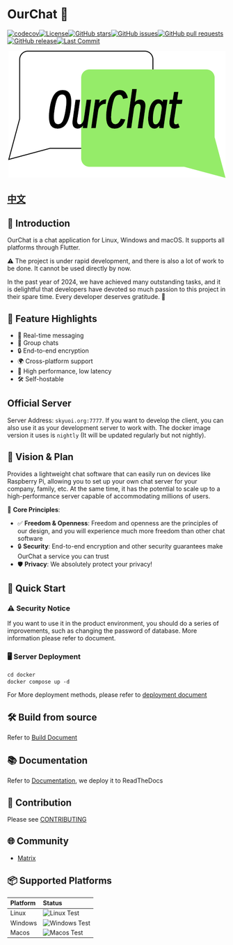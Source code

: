 # OurChat 🚀

[![codecov](https://codecov.io/github/SkyUOI/OurChat/graph/badge.svg?token=U6BWN74URE)](https://codecov.io/github/SkyUOI/OurChat)[![License](https://img.shields.io/github/license/skyuoi/ourchat)](https://github.com/skyuoi/ourchat/blob/main/LICENSE)[![GitHub stars](https://img.shields.io/github/stars/skyuoi/ourchat)](https://github.com/skyuoi/ourchat/stargazers)[![GitHub issues](https://img.shields.io/github/issues/skyuoi/ourchat)](https://github.com/skyuoi/ourchat/issues)[![GitHub pull requests](https://img.shields.io/github/issues-pr/skyuoi/ourchat)](https://github.com/skyuoi/ourchat/pulls)[![GitHub release](https://img.shields.io/github/v/release/skyuoi/ourchat)](https://github.com/skyuoi/ourchat/releases)[![Last Commit](https://img.shields.io/github/last-commit/skyuoi/ourchat)](https://github.com/skyuoi/ourchat/commits)

<!-- markdownlint-disable MD033 -->
<p align="center">
    <img src="./resource/logo.png" alt="OurChat_logo" />
</p>
<!-- markdownlint-enable MD033 -->

## [中文](./README-zh.md)

## 🌟 Introduction

OurChat is a chat application for Linux, Windows and macOS. It supports all platforms through Flutter.

⚠️ The project is under rapid development, and there is also a lot of work to be done. It cannot be used directly by now.

In the past year of 2024, we have achieved many outstanding tasks, and it is delightful that developers have devoted
so much passion to this project in their spare time.
Every developer deserves gratitude. 💖

## 📱 Feature Highlights

- 💬 Real-time messaging
- 👥 Group chats
- 🔒 End-to-end encryption
- 🌍 Cross-platform support
- 🚀 High performance, low latency
- 🛠️ Self-hostable

## Official Server

Server Address: `skyuoi.org:7777`. If you want to develop the client, you can also use it as your development server to work with. The docker image version it uses is `nightly` (It will be updated regularly but not nightly).

## 🚀 Vision & Plan

Provides a lightweight chat software that can easily run on devices like Raspberry Pi, allowing you to set up your own
chat server for your company, family, etc. At the same time, it has the potential to scale up to a high-performance
server capable of accommodating millions of users.

🔑 **Core Principles**:

- ✅ **Freedom & Openness**: Freedom and openness are the principles of our design, and you will experience much more freedom than other chat software
- 🔒 **Security**: End-to-end encryption and other security guarantees make OurChat a service you can trust
- 🛡️ **Privacy**: We absolutely protect your privacy!

## 🚀 Quick Start

### ⚠️ Security Notice

If you want to use it in the product environment, you should do a series of improvements, such as changing
the password of database. More information please refer to document.

### 🖥️ Server Deployment

```shell
cd docker
docker compose up -d
```

For More deployment methods, please refer
to [deployment document](https://ourchat.readthedocs.io/en/latest/docs/deploy/server-deploy.html)

## 🛠️ Build from source

Refer to [Build Document](https://ourchat.readthedocs.io/en/latest/docs/run/build.html)

## 📚 Documentation

Refer to [Documentation](https://ourchat.readthedocs.io/en/latest/), we deploy it to ReadTheDocs

## 🤝 Contribution

Please see [CONTRIBUTING](https://ourchat.readthedocs.io/en/latest/docs/development/contributing.html)

## 🌐 Community

- [Matrix](https://matrix.to/#/#skyuoiourchat:matrix.org)

## 📦 Supported Platforms

| Platform | Status                                                                                                 |
|:---------|:-------------------------------------------------------------------------------------------------------|
| Linux    | ![Linux Test](https://img.shields.io/github/actions/workflow/status/skyuoi/ourchat/rust_linux.yml)     |
| Windows  | ![Windows Test](https://img.shields.io/github/actions/workflow/status/skyuoi/ourchat/rust_windows.yml) |
| Macos    | ![Macos Test](https://img.shields.io/github/actions/workflow/status/skyuoi/ourchat/rust_macos.yml)     |
